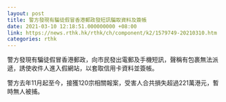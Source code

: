 ```yaml
---
layout: post
title: 警方發現有騙徒假冒香港郵政發短訊騙取資料及簽帳
date: 2021-03-10 12:18:51.000000000 +08:00
link: https://news.rthk.hk/rthk/ch/component/k2/1579749-20210310.htm
categories: rthk
---
```


警方發現有騙徒假冒香港郵政，向市民發出電郵及手機短訊，聲稱有包裹無法派遞，誘使收件人進入假網站，以套取信用卡資料並簽帳。

警方去年11月起至今，接獲120宗相關報案，受害人合共損失超過221萬港元，暫時無人被捕。
